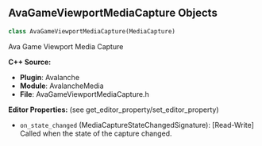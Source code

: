 ## AvaGameViewportMediaCapture Objects

```python
class AvaGameViewportMediaCapture(MediaCapture)
```

Ava Game Viewport Media Capture

**C++ Source:**

- **Plugin**: Avalanche
- **Module**: AvalancheMedia
- **File**: AvaGameViewportMediaCapture.h

**Editor Properties:** (see get_editor_property/set_editor_property)

- ``on_state_changed`` (MediaCaptureStateChangedSignature):  [Read-Write] Called when the state of the capture changed.

<a id="unreal.AvaGameViewportMediaOutput"></a>